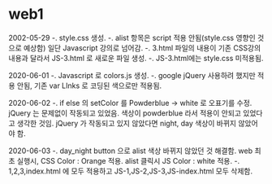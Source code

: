 # web1

2002-05-29
-. style.css 생성.
-. alist 항목은 script 적용 안됨(style.css 영향인 것으로 예상함) 일단 Javascript 강의로 넘어감.
-. 3.html 파일의 내용이 기존 CSS강의내용과 달라서 JS-3.html 로 새로운 파일 생성.
-. JS-3.html에는 style.css 미적용됨.

2020-06-01
-. Javascript 로 colors.js 생성.
-. google jQuery 사용하려 했지만 적용 안됨, 기존 var LInks 로 코딩된 색으로만 적용됨.

2020-06-02
-. if else 의 setColor 를 Powderblue → white 로 오표기를 수정.
   jQuery 는 문제없이 작동되고 있었음.
   색상이 powderblue 라서 적용이 안되고 있었다고 생각한 것임.
   jQuery 가 작동되고 있지 않았다면 night, day 색상이 바뀌지 않았어야 함.

2020-06-03
-. day_night button 으로 alist 색상 바뀌지 않았던 것 해결함.
   web 최초 실행시, CSS Color : Orange 적용.
   alist 클릭시 JS Color : white 적용.
-. 1,2,3,index.html 에 모두 적용하고 JS-1,JS-2,JS-3,JS-index.html 모두 삭제함.
